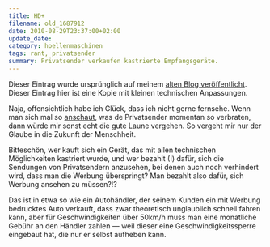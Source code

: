 ```yaml
---
title: HD+
filename: old_1687912
date: 2010-08-29T23:37:00+02:00
update_date:
category: hoellenmaschinen
tags: rant, privatsender
summary: Privatsender verkaufen kastrierte Empfangsgeräte.
---
```

Dieser Eintrag wurde ursprünglich auf meinem [alten Blog veröffentlicht](https://stu.blogger.de/stories/1687912/). Dieser Eintrag hier ist eine Kopie mit kleinen technischen Anpassungen.

Naja, offensichtlich habe ich Glück, dass ich nicht gerne fernsehe. Wenn man sich mal so [anschaut](https://xxhdplusxx.wordpress.com/), was de Privatsender momentan so verbraten, dann würde mir sonst echt die gute Laune vergehen. So vergeht mir nur der Glaube in die Zukunft der Menschheit.

Bitteschön, wer kauft sich ein Gerät, das mit allen technischen Möglichkeiten kastriert wurde, und wer bezahlt (!) dafür, sich die Sendungen von Privatsendern anzusehen, bei denen auch noch verhindert wird, dass man die Werbung überspringt? Man bezahlt also dafür, sich Werbung ansehen zu müssen?!?

Das ist in etwa so wie ein Autohändler, der seinem Kunden ein mit Werbung bedrucktes Auto verkauft, dass zwar theoretisch unglaublich schnell fahren kann, aber für Geschwindigkeiten über 50km/h muss man eine monatliche Gebühr an den Händler zahlen &mdash; weil dieser eine Geschwindigkeitssperre eingebaut hat, die nur er selbst aufheben kann.
